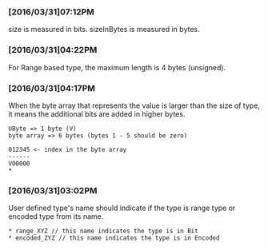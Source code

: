 ### [2016/03/31]07:12PM

size is measured in bits.
sizeInBytes is measured in bytes.

### [2016/03/31]04:22PM

For Range based type, the maximum length is 4 bytes (unsigned).

### [2016/03/31]04:17PM

When the byte array that represents the value is larger than the size of type, it means the additional bits are added in higher bytes.

    UByte => 1 byte (V)
    byte array => 6 bytes (bytes 1 - 5 should be zero)

    012345 <- index in the byte array
    ------
    V00000
    *

### [2016/03/31]03:02PM

User defined type's name should indicate if the type is range type or encoded type from its name.

    * range_XYZ // this name indicates the type is in Bit
    * encoded_ZYZ // this name indicates the type is in Encoded
